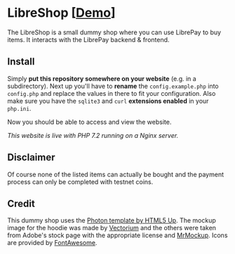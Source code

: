 # LibreShop [[Demo](https://demo.librepay.me)]
The LibreShop is a small dummy shop where you can use LibrePay to buy items.  It interacts with the LibrePay backend &
frontend.

## Install
Simply **put this repository somewhere on your website** (e.g. in a subdirectory). Next up you'll have to **rename** the
`config.example.php` into `config.php` and replace the values in there to fit your configuration. Also make sure you have
the `sqlite3` and `curl` **extensions enabled** in your `php.ini`.

Now you should be able to access and view the website.

*This website is live with PHP 7.2 running on a Nginx server.*

## Disclaimer
Of course none of the listed items can actually be bought and the payment process can only be completed with
testnet coins.

## Credit
This dummy shop uses the [Photon template by HTML5 Up](https://html5up.net/photon). The mockup image for the hoodie was made by [Vectorium](https://www.freepik.com/psd/mockup)
and the others were taken from Adobe's stock page with the appropriate license and [MrMockup](https://mrmockup.com/). Icons are provided by [FontAwesome](https://fontawesome.com/).